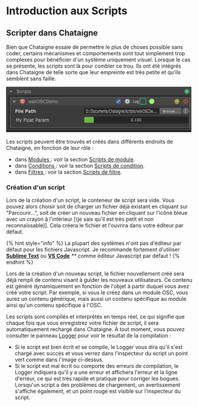 # Introduction aux Scripts

## Scripter dans  Chataigne

Bien que Chataigne essaie de permettre le plus de choses possible sans coder, certains mécanismes et comportements sont tout simplement trop complexes pour bénéficier d'un système uniquement visuel. Lorsque le cas se présente, les scripts sont là pour combler ce trou. Ils ont été intégrés dans Chataigne de telle sorte que leur empreinte est très petite et qu'ils semblent sans faille.

![Exemple d&apos;un script charg&#xE9;](../.gitbook/assets/module_scripts.png)

Les scripts peuvent être trouvés et créés dans différents endroits de Chataigne, en fonction de leur rôle :

* dans [Modules ](../getting-started-1/the-modules.md) : voir la section [Scripts de module](scripting-reference/module-scripts.md). 
* dans [Conditions ](../the-state-machine/actions.md#conditions) : voir la section [Scripts de condition](scripting-reference/condition-scripts.md). 
* dans [Filtres ](../the-state-machine/mappings.md#filters) : voir la section [Scripts de filtre](scripting-reference/filter-scripts.md).

### Création d'un script

Lors de la création d'un script, le conteneur de script sera vide. Vous pouvez alors choisir soit de charger un fichier déjà existant en cliquant sur "Parcourir...", soit de créer un nouveau fichier en cliquant sur l'icône bleue avec un crayon à l'intérieur \[\(je sais qu'il est très petit et non reconnaissable\)\]. Cela créera le fichier et l'ouvrira dans votre éditeur par défaut.

{% hint style="info" %}
La plupart des systèmes n'ont pas d'éditeur par défaut pour les fichiers Javascript. Je recommande fortement d'utiliser [**Sublime Text**](https://www.sublimetext.com/) ou [**VS Code**](https://code.visualstudio.com/) _\*\*_ comme éditeur Javascript par défaut !
{% endhint %}

Lors de la création d'un nouveau script, le fichier nouvellement créé sera déjà rempli de contenu visant à guider les nouveaux utilisateurs. Ce contenu est généré dynamiquement en fonction de l'objet à partir duquel vous avez créé votre script. Par exemple, si vous le créez dans un module OSC, vous aurez un contenu générique, mais aussi un contenu spécifique au module ainsi qu'un contenu spécifique à l'OSC.

Les scripts sont compilés et interprétés en temps réel, ce qui signifie que chaque fois que vous enregistrez votre fichier de script, il sera automatiquement rechargé dans Chataigne. À tout moment, vous pouvez consulter le panneau [Logger](../getting-started-1/the-interface.md#4-the-logger) pour voir le résultat de la compilation :

* Si le script est bien écrit et se compile, le Logger vous dira qu'il s'est chargé avec succès et vous verrez dans l'inspecteur du script un point vert comme dans l'image ci-dessus. 
* Si le script est mal écrit ou comporte des erreurs de compilation, le Logger indiquera qu'il y a une erreur et affichera l'erreur et la ligne d'erreur, ce qui est très rapide et pratique pour corriger les bogues. Lorsqu'un script a des problèmes de chargement, un avertissement s'affiche également, et un point rouge est visible sur l'inspecteur du script.

